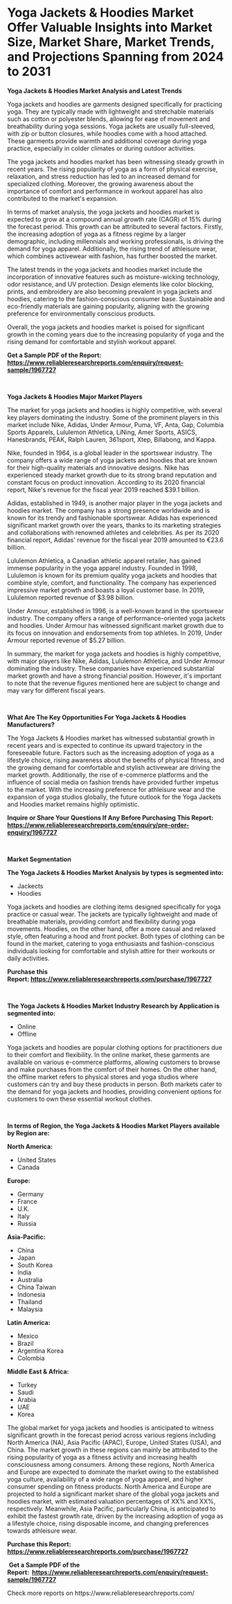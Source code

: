 <p><h1>Yoga Jackets & Hoodies Market Offer Valuable Insights into Market Size, Market Share, Market Trends, and Projections Spanning from 2024 to 2031</h1></p><p><strong>Yoga Jackets & Hoodies Market Analysis and Latest Trends</strong></p>
<p><p>Yoga jackets and hoodies are garments designed specifically for practicing yoga. They are typically made with lightweight and stretchable materials such as cotton or polyester blends, allowing for ease of movement and breathability during yoga sessions. Yoga jackets are usually full-sleeved, with zip or button closures, while hoodies come with a hood attached. These garments provide warmth and additional coverage during yoga practice, especially in colder climates or during outdoor activities.</p><p>The yoga jackets and hoodies market has been witnessing steady growth in recent years. The rising popularity of yoga as a form of physical exercise, relaxation, and stress reduction has led to an increased demand for specialized clothing. Moreover, the growing awareness about the importance of comfort and performance in workout apparel has also contributed to the market's expansion.</p><p>In terms of market analysis, the yoga jackets and hoodies market is expected to grow at a compound annual growth rate (CAGR) of 15% during the forecast period. This growth can be attributed to several factors. Firstly, the increasing adoption of yoga as a fitness regime by a larger demographic, including millennials and working professionals, is driving the demand for yoga apparel. Additionally, the rising trend of athleisure wear, which combines activewear with fashion, has further boosted the market.</p><p>The latest trends in the yoga jackets and hoodies market include the incorporation of innovative features such as moisture-wicking technology, odor resistance, and UV protection. Design elements like color blocking, prints, and embroidery are also becoming prevalent in yoga jackets and hoodies, catering to the fashion-conscious consumer base. Sustainable and eco-friendly materials are gaining popularity, aligning with the growing preference for environmentally conscious products.</p><p>Overall, the yoga jackets and hoodies market is poised for significant growth in the coming years due to the increasing popularity of yoga and the rising demand for comfortable and stylish workout apparel.</p></p>
<p><strong>Get a Sample PDF of the Report:&nbsp; <a href="https://www.reliableresearchreports.com/enquiry/request-sample/1967727">https://www.reliableresearchreports.com/enquiry/request-sample/1967727</a></strong></p>
<p>&nbsp;</p>
<p><strong>Yoga Jackets & Hoodies Major Market Players</strong></p>
<p><p>The market for yoga jackets and hoodies is highly competitive, with several key players dominating the industry. Some of the prominent players in this market include Nike, Adidas, Under Armour, Puma, VF, Anta, Gap, Columbia Sports Apparels, Lululemon Athletica, LiNing, Amer Sports, ASICS, Hanesbrands, PEAK, Ralph Lauren, 361sport, Xtep, Billabong, and Kappa.</p><p>Nike, founded in 1964, is a global leader in the sportswear industry. The company offers a wide range of yoga jackets and hoodies that are known for their high-quality materials and innovative designs. Nike has experienced steady market growth due to its strong brand reputation and constant focus on product innovation. According to its 2020 financial report, Nike's revenue for the fiscal year 2019 reached $39.1 billion.</p><p>Adidas, established in 1949, is another major player in the yoga jackets and hoodies market. The company has a strong presence worldwide and is known for its trendy and fashionable sportswear. Adidas has experienced significant market growth over the years, thanks to its marketing strategies and collaborations with renowned athletes and celebrities. As per its 2020 financial report, Adidas' revenue for the fiscal year 2019 amounted to €23.6 billion.</p><p>Lululemon Athletica, a Canadian athletic apparel retailer, has gained immense popularity in the yoga apparel industry. Founded in 1998, Lululemon is known for its premium quality yoga jackets and hoodies that combine style, comfort, and functionality. The company has experienced impressive market growth and boasts a loyal customer base. In 2019, Lululemon reported revenue of $3.98 billion.</p><p>Under Armour, established in 1996, is a well-known brand in the sportswear industry. The company offers a range of performance-oriented yoga jackets and hoodies. Under Armour has witnessed significant market growth due to its focus on innovation and endorsements from top athletes. In 2019, Under Armour reported revenue of $5.27 billion.</p><p>In summary, the market for yoga jackets and hoodies is highly competitive, with major players like Nike, Adidas, Lululemon Athletica, and Under Armour dominating the industry. These companies have experienced substantial market growth and have a strong financial position. However, it's important to note that the revenue figures mentioned here are subject to change and may vary for different fiscal years.</p></p>
<p>&nbsp;</p>
<p><strong>What Are The Key Opportunities For Yoga Jackets & Hoodies Manufacturers?</strong></p>
<p><p>The Yoga Jackets & Hoodies market has witnessed substantial growth in recent years and is expected to continue its upward trajectory in the foreseeable future. Factors such as the increasing adoption of yoga as a lifestyle choice, rising awareness about the benefits of physical fitness, and the growing demand for comfortable and stylish activewear are driving the market growth. Additionally, the rise of e-commerce platforms and the influence of social media on fashion trends have provided further impetus to the market. With the increasing preference for athleisure wear and the expansion of yoga studios globally, the future outlook for the Yoga Jackets and Hoodies market remains highly optimistic.</p></p>
<p><strong>Inquire or Share Your Questions If Any Before Purchasing This Report: <a href="https://www.reliableresearchreports.com/enquiry/pre-order-enquiry/1967727">https://www.reliableresearchreports.com/enquiry/pre-order-enquiry/1967727</a></strong></p>
<p>&nbsp;</p>
<p><strong>Market Segmentation</strong></p>
<p><strong>The Yoga Jackets & Hoodies Market Analysis by types is segmented into:</strong></p>
<p><ul><li>Jackects</li><li>Hoodies</li></ul></p>
<p><p>Yoga jackets and hoodies are clothing items designed specifically for yoga practice or casual wear. The jackets are typically lightweight and made of breathable materials, providing comfort and flexibility during yoga movements. Hoodies, on the other hand, offer a more casual and relaxed style, often featuring a hood and front pocket. Both types of clothing can be found in the market, catering to yoga enthusiasts and fashion-conscious individuals looking for comfortable and stylish attire for their workouts or daily activities.</p></p>
<p><strong>Purchase this Report:&nbsp;<a href="https://www.reliableresearchreports.com/purchase/1967727">https://www.reliableresearchreports.com/purchase/1967727</a></strong></p>
<p>&nbsp;</p>
<p><strong>The Yoga Jackets & Hoodies Market Industry Research by Application is segmented into:</strong></p>
<p><ul><li>Online</li><li>Offline</li></ul></p>
<p><p>Yoga jackets and hoodies are popular clothing options for practitioners due to their comfort and flexibility. In the online market, these garments are available on various e-commerce platforms, allowing customers to browse and make purchases from the comfort of their homes. On the other hand, the offline market refers to physical stores and yoga studios where customers can try and buy these products in person. Both markets cater to the demand for yoga jackets and hoodies, providing convenient options for customers to own these essential workout clothes.</p></p>
<p>&nbsp;</p>
<p><strong>In terms of Region, the Yoga Jackets & Hoodies Market Players available by Region are:</strong></p>
<p>
    <p> <strong> North America: </strong>
        <ul>
            <li>United States</li>
            <li>Canada</li>
        </ul>
        </p> 
    <p> <strong> Europe: </strong>
        <ul>
            <li>Germany</li>
            <li>France</li>
            <li>U.K.</li>
            <li>Italy</li>
            <li>Russia</li>
        </ul>
        </p> 
    <p> <strong> Asia-Pacific: </strong>
        <ul>
            <li>China</li>
            <li>Japan</li>
            <li>South Korea</li>
            <li>India</li>
            <li>Australia</li>
            <li>China Taiwan</li>
            <li>Indonesia</li>
            <li>Thailand</li>
            <li>Malaysia</li>
        </ul>
        </p> 
    <p> <strong> Latin America: </strong>
        <ul>
            <li>Mexico</li>
            <li>Brazil</li>
            <li>Argentina Korea</li>
            <li>Colombia</li>
        </ul>
        </p> 
    <p> <strong> Middle East & Africa: </strong>
        <ul>
            <li>Turkey</li>
            <li>Saudi</li>
            <li>Arabia</li>
            <li>UAE</li>
            <li>Korea</li>
        </ul>
    </p>
    </p>
<p><p>The global market for yoga jackets and hoodies is anticipated to witness significant growth in the forecast period across various regions including North America (NA), Asia Pacific (APAC), Europe, United States (USA), and China. The market growth in these regions can mainly be attributed to the rising popularity of yoga as a fitness activity and increasing health consciousness among consumers. Among these regions, North America and Europe are expected to dominate the market owing to the established yoga culture, availability of a wide range of yoga apparel, and higher consumer spending on fitness products. North America and Europe are projected to hold a significant market share of the global yoga jackets and hoodies market, with estimated valuation percentages of XX% and XX%, respectively. Meanwhile, Asia Pacific, particularly China, is anticipated to exhibit the fastest growth rate, driven by the increasing adoption of yoga as a lifestyle choice, rising disposable income, and changing preferences towards athleisure wear.</p></p>
<p><strong>Purchase this Report: <a href="https://www.reliableresearchreports.com/purchase/1967727">https://www.reliableresearchreports.com/purchase/1967727</a></strong></p>
<p>&nbsp;<strong>Get a Sample PDF of the Report:&nbsp;&nbsp;<a href="https://www.reliableresearchreports.com/enquiry/request-sample/1967727">https://www.reliableresearchreports.com/enquiry/request-sample/1967727</a></strong></p>
<p><strong></strong></p>
<p>Check more reports on https://www.reliableresearchreports.com/</p>
